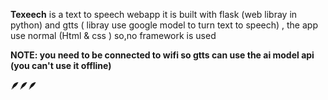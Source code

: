 **Texeech**
 is a text to speech webapp it is built with flask (web libray in python) and gtts ( libray use google model to turn text to speech) , the app use normal (Html & css ) so,no framework is used

 **NOTE: you need to be connected to wifi so gtts can use the ai model api (you can't use it offline)**

 **🪶🪶🪶**
